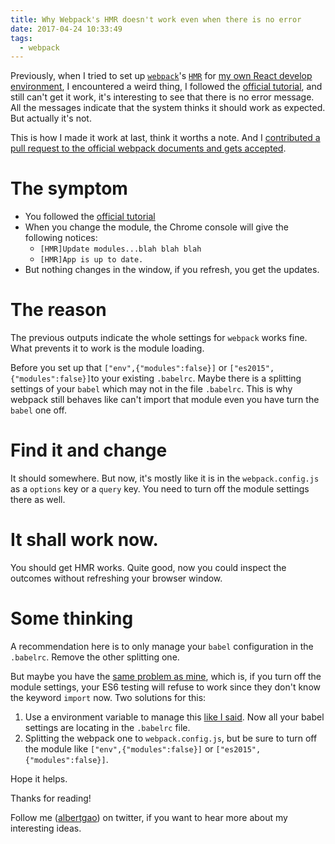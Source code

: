 ```yaml
---
title: Why Webpack's HMR doesn't work even when there is no error
date: 2017-04-24 10:33:49
tags:
  - webpack
---
```


Previously, when I tried to set up [`webpack`](https://webpack.js.org/)'s [`HMR`](https://webpack.js.org/concepts/hot-module-replacement/) for [my own React develop environment](/2017/04/23/setting-up-react-with-babel-mocha-chai-enzyme-and-webpack/), I encountered a weird thing, I followed the [official tutorial](https://webpack.js.org/guides/hmr-react/), and still can't get it work, it's interesting to see that there is no error message. All the messages indicate that the system thinks it should work as expected. But actually it's not.

This is how I made it work at last, think it worths a note. And I [contributed a pull request to the official webpack documents and gets accepted](https://github.com/webpack/webpack.js.org/pull/1144).

<!--more-->

# The symptom

- You followed the [official tutorial](https://webpack.js.org/guides/hmr-react/)
- When you change the module, the Chrome console will give the following notices:
  - `[HMR]Update modules...blah blah blah`
  - `[HMR]App is up to date.`
- But nothing changes in the window, if you refresh, you get the updates.

# The reason

The previous outputs indicate the whole settings for `webpack` works fine. What prevents it to work is the module loading.

Before you set up that `["env",{"modules":false}]` or `["es2015",{"modules":false}]`to your existing `.babelrc`. Maybe there is a splitting settings of your `babel` which may not in the file `.babelrc`. This is why webpack still behaves like can't import that module even you have turn the `babel` one off.

# Find it and change

It should somewhere. But now, it's mostly like it is in the `webpack.config.js` as a `options` key or a `query` key. You need to turn off the module settings there as well.

# It shall work now.

You should get HMR works. Quite good, now you could inspect the outcomes without refreshing your browser window.

# Some thinking

A recommendation here is to only manage your `babel` configuration in the `.babelrc`. Remove the other splitting one.

But maybe you have the [same problem as mine](/2017/04/23/setting-up-react-with-babel-mocha-chai-enzyme-and-webpack/#9-Story-not-end), which is, if you turn off the module settings, your ES6 testing will refuse to work since they don't know the keyword `import` now. Two solutions for this:

1. Use a environment variable to manage this [like I said](/2017/04/23/setting-up-react-with-babel-mocha-chai-enzyme-and-webpack/#9-Story-not-end). Now all your babel settings are locating in the `.babelrc` file.
2. Splitting the webpack one to `webpack.config.js`, but be sure to turn off the module like `["env",{"modules":false}]` or `["es2015",{"modules":false}]`.

Hope it helps.

Thanks for reading!

Follow me (<a href='https://twitter.com/albertgao' target="_blank" rel="noopener noreferrer">albertgao</a>) on twitter, if you want to hear more about my interesting ideas.
